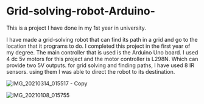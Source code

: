 # Grid-solving-robot-Arduino-
This is a project I have done in my 1st year in university.


I have made a grid-solving robot that can find its path in a grid and go to the location that it programs to do. I completed this project in the first year of my degree. The main controller that is used is the Arduino Uno board.  I used 4 dc 5v motors for this project and the motor controller is  L298N. Which can provide two 5V outputs. for grid solving and finding paths, I have used 8 IR sensors. using them I was able to  direct the robot to its destination.

![IMG_20210314_015517 - Copy](https://github.com/MalakaSupun/Grid-solving-robot-Arduino-/assets/71941117/87051945-9ff7-4d2e-977c-bda6a913b21f)


![IMG_20210108_015755](https://github.com/MalakaSupun/Grid-solving-robot-Arduino-/assets/71941117/d6ae0765-a212-4eaa-a013-0d6286ba95d4)
